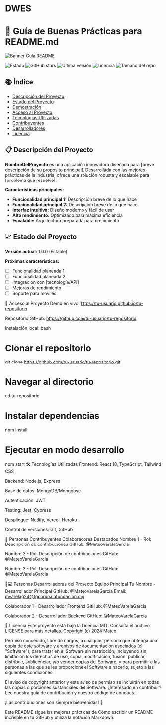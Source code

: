 # DWES

# 📘 Guía de Buenas Prácticas para README.md

![Banner Guía README](https://via.placeholder.com/800x300?text=Guía+Completa+para+README.md+en+GitHub)

![Estado](https://img.shields.io/badge/Estado-Completado-success)
![GitHub stars](https://img.shields.io/github/stars/tu-usuario/tu-repositorio?style=social)
![Última versión](https://img.shields.io/badge/versión-1.0.0-blue)
![Licencia](https://img.shields.io/badge/Licencia-MIT-green)
![Tamaño del repo](https://img.shields.io/github/repo-size/tu-usuario/tu-repositorio)

## 📚 Índice

- [Descripción del Proyecto](#-descripción-del-proyecto)
- [Estado del Proyecto](#-estado-del-proyecto)
- [Demostración](#-demostración)
- [Acceso al Proyecto](#-acceso-al-proyecto)
- [Tecnologías Utilizadas](#-tecnologías-utilizadas)
- [Contribuyentes](#-personas-contribuyentes)
- [Desarrolladores](#-personas-desarrolladoras-del-proyecto)
- [Licencia](#-licencia)

## 📋 Descripción del Proyecto

**NombreDelProyecto** es una aplicación innovadora diseñada para [breve descripción de su propósito principal]. Desarrollada con las mejores prácticas de la industria, ofrece una solución robusta y escalable para [problema que resuelve].

**Características principales:**
- **Funcionalidad principal 1:** Descripción breve de lo que hace
- **Funcionalidad principal 2:** Descripción breve de lo que hace
- **Interfaz intuitiva:** Diseño moderno y fácil de usar
- **Alto rendimiento:** Optimizado para máxima eficiencia
- **Escalable:** Arquitectura preparada para crecimiento

## 📈 Estado del Proyecto

**Versión actual:** 1.0.0 (Estable)

**Próximas características:**
- [ ] Funcionalidad planeada 1
- [ ] Funcionalidad planeada 2
- [ ] Integración con [tecnología/API]
- [ ] Mejoras de rendimiento
- [ ] Soporte para móviles

🔗 Acceso al Proyecto
Demo en vivo: https://tu-usuario.github.io/tu-repositorio

Repositorio GitHub: https://github.com/tu-usuario/tu-repositorio

Instalación local:
bash
# Clonar el repositorio
git clone https://github.com/tu-usuario/tu-repositorio.git

# Navegar al directorio
cd tu-repositorio

# Instalar dependencias
npm install

# Ejecutar en modo desarrollo
npm start
🛠 Tecnologías Utilizadas
Frontend: React 18, TypeScript, Tailwind CSS

Backend: Node.js, Express

Base de datos: MongoDB/Mongoose

Autenticación: JWT

Testing: Jest, Cypress

Despliegue: Netlify, Vercel, Heroku

Control de versiones: Git, GitHub

👥 Personas Contribuyentes
Colaboradores Destacados
Nombre 1 - Rol: Descripción de contribuciones
GitHub: @MateoVarelaGarcia

Nombre 2 - Rol: Descripción de contribuciones
GitHub: @MateoVarelaGarcia

Nombre 3 - Rol: Descripción de contribuciones
GitHub: @MateoVarelaGarcia

👩💻 Personas Desarrolladoras del Proyecto
Equipo Principal
Tu Nombre - Desarrollador Principal
GitHub: @MateoVarelaGarcia
Email: mvarelag24@fpcoruna.afundación.org

Colaborador 1 - Desarrollador Frontend
GitHub: @MateoVarelaGarcia

Colaborador 2 - Desarrollador Backend
GitHub: @MateoVarelaGarcia

📄 Licencia
Este proyecto está bajo la Licencia MIT. Consulta el archivo LICENSE para más detalles.
Copyright (c) 2024 Mateo

Permiso concedido, libre de cargos, a cualquier persona que obtenga una copia
de este software y archivos de documentación asociados (el "Software"), para tratar
en el Software sin restricción, incluyendo sin limitación los derechos
de uso, copia, modificación, fusión, publicar, distribuir, sublicenciar, y/o vender
copias del Software, y para permitir a las personas a las que se les proporcione el Software
a hacerlo, sujeto a las siguientes condiciones:

El aviso de copyright anterior y este aviso de permiso se incluirán en todas
las copias o porciones sustanciales del Software.
¿Interesado en contribuir? Lee nuestra guía de contribución y nuestro código de conducta.

¡Las contribuciones son siempre bienvenidas! 🚀

Este README sigue las mejores prácticas de Cómo escribir un README increíble en tu GitHub y utiliza la notación Markdown.
